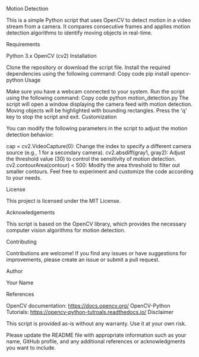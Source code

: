 Motion Detection

This is a simple Python script that uses OpenCV to detect motion in a video stream from a camera. It compares consecutive frames and applies motion detection algorithms to identify moving objects in real-time.

Requirements

Python 3.x
OpenCV (cv2)
Installation

Clone the repository or download the script file.
Install the required dependencies using the following command:
Copy code
pip install opencv-python
Usage

Make sure you have a webcam connected to your system.
Run the script using the following command:
Copy code
python motion_detection.py
The script will open a window displaying the camera feed with motion detection.
Moving objects will be highlighted with bounding rectangles.
Press the 'q' key to stop the script and exit.
Customization

You can modify the following parameters in the script to adjust the motion detection behavior:

cap = cv2.VideoCapture(0): Change the index to specify a different camera source (e.g., 1 for a secondary camera).
cv2.absdiff(gray1, gray2): Adjust the threshold value (30) to control the sensitivity of motion detection.
cv2.contourArea(contour) < 500: Modify the area threshold to filter out smaller contours.
Feel free to experiment and customize the code according to your needs.

License

This project is licensed under the MIT License.

Acknowledgements

This script is based on the OpenCV library, which provides the necessary computer vision algorithms for motion detection.

Contributing

Contributions are welcome! If you find any issues or have suggestions for improvements, please create an issue or submit a pull request.

Author

Your Name

References

OpenCV documentation: https://docs.opencv.org/
OpenCV-Python Tutorials: https://opencv-python-tutroals.readthedocs.io/
Disclaimer

This script is provided as-is without any warranty. Use it at your own risk.

Please update the README file with appropriate information such as your name, GitHub profile, and any additional references or acknowledgments you want to include.
